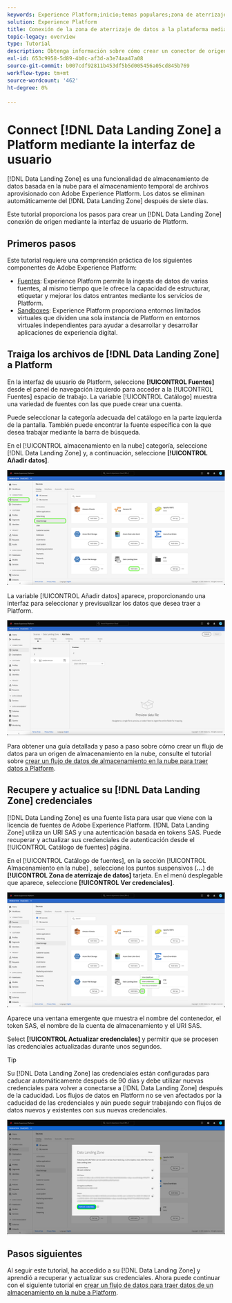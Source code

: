 ```yaml
---
keywords: Experience Platform;inicio;temas populares;zona de aterrizaje de datos;zona de aterrizaje de datos
solution: Experience Platform
title: Conexión de la zona de aterrizaje de datos a la plataforma mediante la interfaz de usuario
topic-legacy: overview
type: Tutorial
description: Obtenga información sobre cómo crear un conector de origen de zona de aterrizaje de datos mediante la interfaz de usuario de Platform.
exl-id: 653c9958-5d89-4b0c-af3d-a3e74aa47a08
source-git-commit: b007cdf92811b453df5b5d005456a05cd845b769
workflow-type: tm+mt
source-wordcount: '462'
ht-degree: 0%

---
```


# Connect [!DNL Data Landing Zone] a Platform mediante la interfaz de usuario

[!DNL Data Landing Zone] es una funcionalidad de almacenamiento de datos basada en la nube para el almacenamiento temporal de archivos aprovisionado con Adobe Experience Platform. Los datos se eliminan automáticamente del [!DNL Data Landing Zone] después de siete días.

Este tutorial proporciona los pasos para crear un [!DNL Data Landing Zone] conexión de origen mediante la interfaz de usuario de Platform.

## Primeros pasos

Este tutorial requiere una comprensión práctica de los siguientes componentes de Adobe Experience Platform:

* [Fuentes](../../../../home.md): Experience Platform permite la ingesta de datos de varias fuentes, al mismo tiempo que le ofrece la capacidad de estructurar, etiquetar y mejorar los datos entrantes mediante los servicios de Platform.
* [Sandboxes](../../../../../sandboxes/home.md): Experience Platform proporciona entornos limitados virtuales que dividen una sola instancia de Platform en entornos virtuales independientes para ayudar a desarrollar y desarrollar aplicaciones de experiencia digital.

## Traiga los archivos de [!DNL Data Landing Zone] a Platform

En la interfaz de usuario de Platform, seleccione **[!UICONTROL Fuentes]** desde el panel de navegación izquierdo para acceder a la [!UICONTROL Fuentes] espacio de trabajo. La variable [!UICONTROL Catálogo] muestra una variedad de fuentes con las que puede crear una cuenta.

Puede seleccionar la categoría adecuada del catálogo en la parte izquierda de la pantalla. También puede encontrar la fuente específica con la que desea trabajar mediante la barra de búsqueda.

En el [!UICONTROL almacenamiento en la nube] categoría, seleccione [!DNL Data Landing Zone] y, a continuación, seleccione **[!UICONTROL Añadir datos]**.

![catálogo](../../../../images/tutorials/create/dlz/catalog.png)

La variable [!UICONTROL Añadir datos] aparece, proporcionando una interfaz para seleccionar y previsualizar los datos que desea traer a Platform.

![add-data](../../../../images/tutorials/create/dlz/add-data.png)

Para obtener una guía detallada y paso a paso sobre cómo crear un flujo de datos para un origen de almacenamiento en la nube, consulte el tutorial sobre [crear un flujo de datos de almacenamiento en la nube para traer datos a Platform](../../dataflow/batch/cloud-storage.md).

## Recupere y actualice su [!DNL Data Landing Zone] credenciales

[!DNL Data Landing Zone] es una fuente lista para usar que viene con la licencia de fuentes de Adobe Experience Platform. [!DNL Data Landing Zone] utiliza un URI SAS y una autenticación basada en tokens SAS. Puede recuperar y actualizar sus credenciales de autenticación desde el [!UICONTROL Catálogo de fuentes] página.

En el [!UICONTROL Catálogo de fuentes], en la sección [!UICONTROL Almacenamiento en la nube] , seleccione los puntos suspensivos (**...**) de **[!UICONTROL Zona de aterrizaje de datos]** tarjeta. En el menú desplegable que aparece, seleccione **[!UICONTROL Ver credenciales]**.

![opciones](../../../../images/tutorials/create/dlz/options.png)

Aparece una ventana emergente que muestra el nombre del contenedor, el token SAS, el nombre de la cuenta de almacenamiento y el URI SAS.

Select **[!UICONTROL Actualizar credenciales]** y permitir que se procesen las credenciales actualizadas durante unos segundos.

>[!TIP]
>
>Su [!DNL Data Landing Zone] las credenciales están configuradas para caducar automáticamente después de 90 días y debe utilizar nuevas credenciales para volver a conectarse a [!DNL Data Landing Zone] después de la caducidad. Los flujos de datos en Platform no se ven afectados por la caducidad de las credenciales y aún puede seguir trabajando con flujos de datos nuevos y existentes con sus nuevas credenciales.

![ver credenciales](../../../../images/tutorials/create/dlz/credentials.png)

## Pasos siguientes

Al seguir este tutorial, ha accedido a su [!DNL Data Landing Zone] y aprendió a recuperar y actualizar sus credenciales. Ahora puede continuar con el siguiente tutorial en [crear un flujo de datos para traer datos de un almacenamiento en la nube a Platform](../../dataflow/batch/cloud-storage.md).
